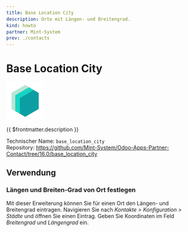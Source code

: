```yaml
---
title: Base Location City
description: Orte mit Längen- und Breitengrad.
kind: howto
partner: Mint-System
prev: ./contacts
---
```

# Base Location City
![icon_oms_box](attachments/icons_odoo_mint_system.png)

{{ $frontmatter.description }}

Technischer Name: `base_location_city`\
Repository: <https://github.com/Mint-System/Odoo-Apps-Partner-Contact/tree/16.0/base_location_city>

## Verwendung

### Längen und Breiten-Grad von Ort festlegen

Mit dieser Erweiterung können Sie für einen Ort den Längen- und Breitengrad eintragen. Navigieren Sie nach *Kontakte > Konfiguration > Städte* und öffnen Sie einen Eintrag. Geben Sie Koordinaten im Feld *Breitengrad* und *Längengrad* ein.
